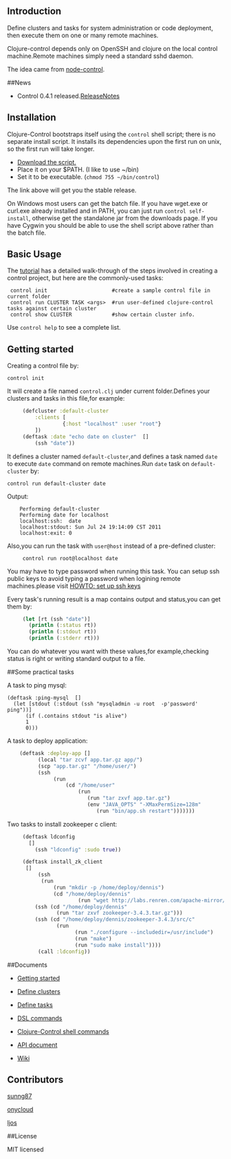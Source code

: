 ## Introduction

Define clusters and tasks for system administration or code deployment, then execute them on one or many remote machines.

Clojure-control depends only on OpenSSH and clojure on the local control machine.Remote machines simply need a standard sshd daemon.

The idea came from [node-control](https://github.com/tsmith/node-control).

##News

 * Control 0.4.1 released.[ReleaseNotes](https://groups.google.com/forum/?fromgroups#!topic/clojure/MLR_5VfenSs)

## Installation

Clojure-Control bootstraps itself using the `control` shell script; there is no separate install script. It installs its dependencies upon the first run on unix, so the first run will take longer.

* [Download the script.](https://raw.github.com/killme2008/clojure-control/master/bin/control)
* Place it on your $PATH. (I like to use ~/bin)
* Set it to be executable. (`chmod 755 ~/bin/control`)

The link above will get you the stable release. 

On Windows most users can get the batch file. If you have wget.exe or curl.exe already installed and in PATH, you can just run `control self-install`, otherwise get the standalone jar from the downloads page. If you have Cygwin you should be able to use the shell script above rather than the batch file.

## Basic Usage

The [tutorial](https://github.com/killme2008/clojure-control/wiki/Getting-started) has a detailed walk-through of the steps involved in creating a control project, but here are the commonly-used tasks:

     control init                     #create a sample control file in current folder
	 control run CLUSTER TASK <args>  #run user-defined clojure-control tasks against certain cluster 
     control show CLUSTER             #show certain cluster info.

Use `control help` to see a complete list.

## Getting started

Creating a control file by:
    
	control init

It will create a file named `control.clj` under current folder.Defines your clusters and tasks in this file,for example:

```clj
     (defcluster :default-cluster
         :clients [
                  {:host "localhost" :user "root"}
         ])
     (deftask :date "echo date on cluster"  []
         (ssh "date"))
```

It defines a cluster named `default-cluster`,and defines a task named `date` to execute `date` command on remote machines.Run `date` task on `default-cluster` by:

    control run default-cluster date

Output:
```
    Performing default-cluster
    Performing date for localhost
    localhost:ssh:  date
    localhost:stdout: Sun Jul 24 19:14:09 CST 2011
    localhost:exit: 0
```
Also,you can run the task with `user@host` instead of a pre-defined cluster:
		 
		 control run root@localhost date

You may have to type password when running this task. You can setup ssh public keys to avoid typing a password when logining remote machines.please visit [HOWTO: set up ssh keys](http://pkeck.myweb.uga.edu/ssh/)

Every task's running result is a map contains output and status,you can get them by:

```clj
     (let [rt (ssh "date")]
       (println (:status rt))
       (println (:stdout rt))
       (println (:stderr rt)))
```


You can do whatever you want with these values,for example,checking status is right or writing standard output to a file.

##Some practical tasks

A task to ping mysql:

	(deftask :ping-mysql  []
	  (let [stdout (:stdout (ssh "mysqladmin -u root  -p'password' ping"))]
	      (if (.contains stdout "is alive")
      	  1
		  0)))

A task to deploy application:

```clj
    (deftask :deploy-app []
          (local "tar zcvf app.tar.gz app/")
          (scp "app.tar.gz" "/home/user/")
          (ssh
               (run 
                   (cd "/home/user"
    				   (run
	    			      (run "tar zxvf app.tar.gz")
       	    			  (env "JAVA_OPTS" "-XMaxPermSize=128m"
                             (run "bin/app.sh restart")))))))
```

Two tasks to install zookeeper c client:

```clj
     (deftask ldconfig
	   []
	     (ssh "ldconfig" :sudo true))

	 (deftask install_zk_client
	  []
	      (ssh
		   (run
		       (run "mkdir -p /home/deploy/dennis")
			   (cd "/home/deploy/dennis"
			           (run "wget http://labs.renren.com/apache-mirror//zookeeper/zookeeper-3.4.3/zookeeper-3.4.3.tar.gz"))))
	     (ssh (cd "/home/deploy/dennis"
	            (run "tar zxvf zookeeper-3.4.3.tar.gz")))
         (ssh (cd "/home/deploy/dennis/zookeeper-3.4.3/src/c"
		        (run
		              (run "./configure --includedir=/usr/include")
		              (run "make")
		              (run "sudo make install"))))
		  (call :ldconfig))
```

##Documents

* [Getting started](https://github.com/killme2008/clojure-control/wiki/Getting-started)
* [Define clusters](https://github.com/killme2008/clojure-control/wiki/Define-clusters)
* [Define tasks](https://github.com/killme2008/clojure-control/wiki/Define-tasks)
* [DSL commands](https://github.com/killme2008/clojure-control/wiki/commands)
* [Clojure-Control shell commands](https://github.com/killme2008/clojure-control/wiki/Control-shell-commands)
* [API document](http://fnil.net/clojure-control/)


* [Wiki](https://github.com/killme2008/clojure-control/wiki)

## Contributors

[sunng87](https://github.com/sunng87)  

[onycloud](https://github.com/onycloud/) 

[ljos](https://github.com/ljos)

##License

MIT licensed




